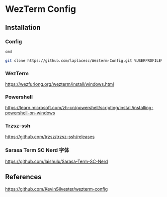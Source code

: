 # WezTerm Config

## Installation

### Config

```bash
cmd

git clone https://github.com/laplacesc/Wezterm-Config.git %USERPROFILE%/.config/wezterm
```

### WezTerm

<https://wezfurlong.org/wezterm/install/windows.html>

### Powershell

<https://learn.microsoft.com/zh-cn/powershell/scripting/install/installing-powershell-on-windows>

### Trzsz-ssh

<https://github.com/trzsz/trzsz-ssh/releases>

### Sarasa Term SC Nerd 字体

<https://github.com/laishulu/Sarasa-Term-SC-Nerd>

## References

<https://github.com/KevinSilvester/wezterm-config>
